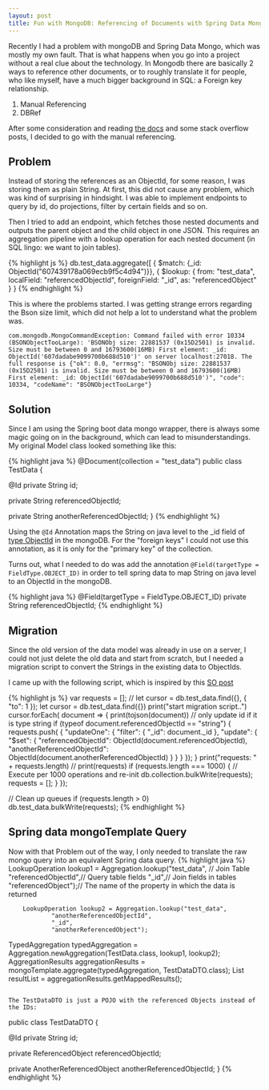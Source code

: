 ```yaml
---
layout: post
title: Fun with MongoDB: Referencing of Documents with Spring Data Mongo
---
```


Recently I had a problem with mongoDB and Spring Data Mongo, which was mostly my own fault. That is what happens when you go into a project without a real clue about the technology.
In Mongodb there are basically 2 ways to reference other documents, or to roughly translate it for people, who like myself, have a much bigger background in SQL: a Foreign key relationship.
1. Manual Referencing
2. DBRef

After some consideration and reading [the docs](https://docs.mongodb.com/manual/reference/database-references/) and some stack overflow posts, I decided to go with the manual referencing.

## Problem

Instead of storing the references as an ObjectId, for some reason, I was storing them as plain String. At first, this did not cause any problem, which was kind of surprising in hindsight. I was able to implement endpoints to query by id, do projections, filter by certain fields and so on.

Then I tried to add an endpoint, which fetches those nested documents and outputs the parent object and the child object in one JSON. This requires an aggregation pipeline with a lookup operation for each nested document (in SQL lingo: we want to join tables). 

{% highlight js %}
db.test_data.aggregate([
    { $match: {_id: ObjectId("607439178a069ecb9f5c4d94")}},
    {
        $lookup: {
            from: "test_data",
            localField: "referencedObjectId",
            foreignField: "_id",
            as: "referencedObject"
        }
    }
{% endhighlight %}

This is where the problems started.
I was getting strange errors regarding the Bson size limit, which did not help a lot to understand what the problem was.
```
com.mongodb.MongoCommandException: Command failed with error 10334 (BSONObjectTooLarge): 'BSONObj size: 22881537 (0x15D2501) is invalid. Size must be between 0 and 16793600(16MB) First element: _id: ObjectId('607dadabe9099700b688d510')' on server localhost:27018. The full response is {"ok": 0.0, "errmsg": "BSONObj size: 22881537 (0x15D2501) is invalid. Size must be between 0 and 16793600(16MB) First element: _id: ObjectId('607dadabe9099700b688d510')", "code": 10334, "codeName": "BSONObjectTooLarge"}
```

## Solution

Since I am using the Spring boot data mongo wrapper, there is always some magic going on in the background, which can lead to misunderstandings. My original Model class looked something like this:

{% highlight java %}
@Document(collection = "test_data")
public class TestData {

@Id
private String id;

private String referencedObjectId;

private String anotherReferencedObjectId;
}
{% endhighlight %}


Using the `@Id` Annotation maps the String on java level to the _id field of [type ObjectId](https://docs.mongodb.com/manual/reference/method/ObjectId/) in the mongoDB.
For the "foreign keys" I could not use this annotation, as it is only for the "primary key" of the collection.

Turns out, what I needed to do was add the annotation `@Field(targetType = FieldType.OBJECT_ID)` in order to tell spring data to map String on java level to an ObjectId in the mongoDB.

{% highlight java %}
@Field(targetType = FieldType.OBJECT_ID)
private String referencedObjectId;
{% endhighlight %}

## Migration
Since the old version of the data model was already in use on a server, I could not just delete the old data and start from scratch, but I needed a migration script to convert the Strings in the existing data to ObjectIds.


I came up with the following script, which is inspired by this [SO post](https://stackoverflow.com/questions/37718005/change-document-value-from-string-to-objectid-using-update-query)

{% highlight js %}
var requests = [];
// let cursor = db.test_data.find({}, { "to": 1 });
let cursor = db.test_data.find({})
print("start migration script..")
cursor.forEach( document => {
    print(tojson(document))
    // only update id if it is type string
    if (typeof document.referencedObjectId == "string") {
    requests.push( {
        "updateOne": {
            "filter": { "_id": document._id },
            "update": { "$set": 
                { 
                    "referencedObjectId": ObjectId(document.referencedObjectId),
                    "anotherReferencedObjectId": ObjectId(document.anotherReferencedObjectId) 
                } 
            }
        }
    });
}
    print("requests: " + requests.length)
    // print(requests)
    if (requests.length === 1000) {
        // Execute per 1000 operations and re-init
        db.collection.bulkWrite(requests);
        requests = [];
    }
});

// Clean up queues
if (requests.length > 0)
    db.test_data.bulkWrite(requests);
{% endhighlight %}

## Spring data mongoTemplate Query
Now with that Problem out of the way, I only needed to translate the raw mongo query into an equivalent Spring data query.
{% highlight java %}
        LookupOperation lookup1 = Aggregation.lookup("test_data", // Join Table
                "referencedObjectId",// Query table fields
                "_id",// Join fields in tables
                "referencedObject");// The name of the property in which the data is returned

        LookupOperation lookup2 = Aggregation.lookup("test_data",
                "anotherReferencedObjectId",
                "_id",
                "anotherReferencedObject");

TypedAggregation<TestData> typedAggregation =
                Aggregation.newAggregation(TestData.class, lookup1, lookup2);
        AggregationResults<TestDataDTO> aggregationResults = mongoTemplate.aggregate(typedAggregation, TestDataDTO.class);
        List<TestDataDTO> resultList = aggregationResults.getMappedResults();
```

The TestDataDTO is just a POJO with the referenced Objects instead of the IDs:
```
public class TestDataDTO {

@Id
private String id;

private ReferencedObject referencedObjectId;

private AnotherReferencedObject anotherReferencedObjectId;
}
{% endhighlight %}
